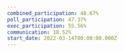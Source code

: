 ```yaml
---
combined_participation: 48.67%
poll_participation: 47.37%
exec_participation: 55.56%
communication: 18.52%
start_date: 2022-03-14T00:00:00.000Z
---
```

